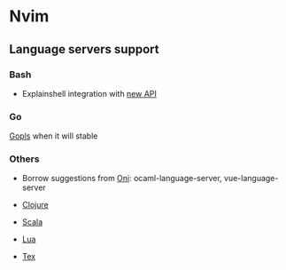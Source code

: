 # Nvim

## Language servers support

### Bash

* Explainshell integration with [new API](https://github.com/idank/explainshell/pull/125)

### Go

[Gopls](https://github.com/golang/go/wiki/gopls) when it will stable

### Others

* Borrow suggestions from [Oni](https://github.com/onivim/oni/wiki/Language-Support#java): ocaml-language-server, vue-language-server

* [Clojure](https://github.com/snoe/clojure-lsp)

* [Scala](http://scalameta.org/metals/docs/editors/vim.html)

* [Lua](https://github.com/sumneko/lua-language-server)

* [Tex](https://github.com/astoff/digestif)
